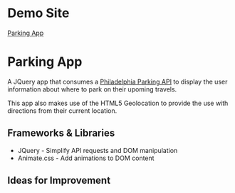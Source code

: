 # Demo Site
[Parking App](http://phl-parking-app.surge.sh/)

# Parking App
A JQuery app that consumes a [Philadelphia Parking API](http://phlapi.com/airportparking.html)
to display the user information about where to park on their upoming travels.

This app also makes use of the HTML5 Geolocation to provide the use with directions from their current location.

## Frameworks & Libraries
- JQuery - Simplify API requests and DOM manipulation
- Animate.css - Add animations to DOM content

## Ideas for Improvement
